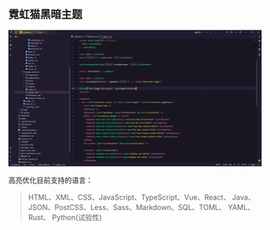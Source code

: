 ## 霓虹猫黑暗主题

![](./screenshot/demo.png)

高亮优化目前支持的语言：

> HTML、XML、CSS、JavaScript、TypeScript、Vue、React、
> Java、JSON、PostCSS、Less、Sass、Markdown、SQL、TOML、
> YAML、Rust、
> Python(试验性)
